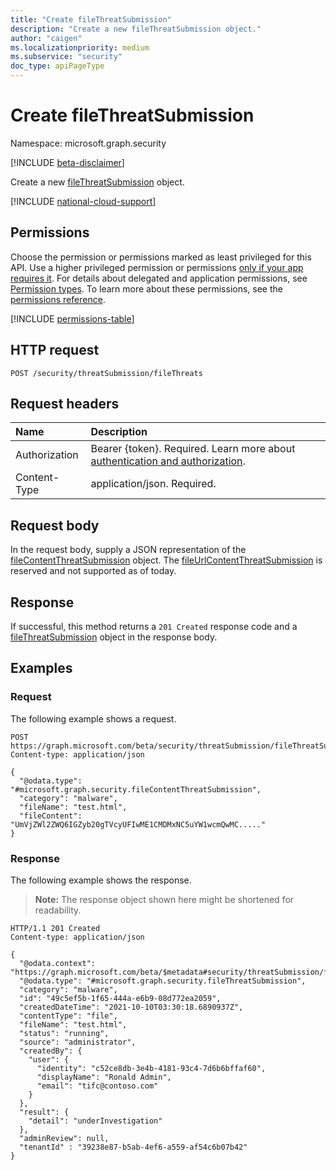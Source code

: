 ```yaml
---
title: "Create fileThreatSubmission"
description: "Create a new fileThreatSubmission object."
author: "caigen"
ms.localizationpriority: medium
ms.subservice: "security"
doc_type: apiPageType
---
```


# Create fileThreatSubmission
Namespace: microsoft.graph.security

[!INCLUDE [beta-disclaimer](../../includes/beta-disclaimer.md)]

Create a new [fileThreatSubmission](../resources/security-filethreatsubmission.md) object.

[!INCLUDE [national-cloud-support](../../includes/global-only.md)]

## Permissions
Choose the permission or permissions marked as least privileged for this API. Use a higher privileged permission or permissions [only if your app requires it](/graph/permissions-overview#best-practices-for-using-microsoft-graph-permissions). For details about delegated and application permissions, see [Permission types](/graph/permissions-overview#permission-types). To learn more about these permissions, see the [permissions reference](/graph/permissions-reference).

<!-- { "blockType": "permissions", "name": "security_filethreatsubmission_post_filethreats" } -->
[!INCLUDE [permissions-table](../includes/permissions/security-filethreatsubmission-post-filethreats-permissions.md)]

## HTTP request

<!-- {
  "blockType": "ignored"
}
-->
``` http
POST /security/threatSubmission/fileThreats
```

## Request headers
|Name|Description|
|:---|:---|
|Authorization|Bearer {token}. Required. Learn more about [authentication and authorization](/graph/auth/auth-concepts).|
|Content-Type|application/json. Required.|

## Request body
In the request body, supply a JSON representation of the [fileContentThreatSubmission](../resources/security-filecontentthreatsubmission.md) object. The [fileUrlContentThreatSubmission](../resources/security-fileurlthreatsubmission.md) is reserved and not supported as of today.

## Response

If successful, this method returns a `201 Created` response code and a [fileThreatSubmission](../resources/security-filethreatsubmission.md) object in the response body.

## Examples

### Request
The following example shows a request.
<!-- {
  "blockType": "request",
  "name": "create_filethreatsubmission_from_filethreats"
}
-->
``` http
POST https://graph.microsoft.com/beta/security/threatSubmission/fileThreatSubmissions
Content-type: application/json

{
  "@odata.type": "#microsoft.graph.security.fileContentThreatSubmission",
  "category": "malware",
  "fileName": "test.html",
  "fileContent": "UmVjZWl2ZWQ6IGZyb20gTVcyUFIwME1CMDMxNC5uYW1wcmQwMC....."
}
```


### Response
The following example shows the response.

> **Note:** The response object shown here might be shortened for readability.

<!-- {
  "blockType": "response",
  "truncated": true,
  "@odata.type": "microsoft.graph.security.fileThreatSubmission"
}
-->
``` http
HTTP/1.1 201 Created
Content-type: application/json

{
  "@odata.context": "https://graph.microsoft.com/beta/$metadata#security/threatSubmission/fileThreatSubmission/$entity",
  "@odata.type": "#microsoft.graph.security.fileThreatSubmission",
  "category": "malware",
  "id": "49c5ef5b-1f65-444a-e6b9-08d772ea2059",
  "createdDateTime": "2021-10-10T03:30:18.6890937Z",
  "contentType": "file",
  "fileName": "test.html",
  "status": "running",
  "source": "administrator",
  "createdBy": {
    "user": {
      "identity": "c52ce8db-3e4b-4181-93c4-7d6b6bffaf60",
      "displayName": "Ronald Admin",
      "email": "tifc@contoso.com"
    }
  },
  "result": {
  	"detail": "underInvestigation"
  },
  "adminReview": null,
  "tenantId" : "39238e87-b5ab-4ef6-a559-af54c6b07b42"
}
```

